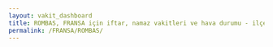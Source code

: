 ```yaml
---
layout: vakit_dashboard
title: ROMBAS, FRANSA için iftar, namaz vakitleri ve hava durumu - ilçe/eyalet seç
permalink: /FRANSA/ROMBAS/
---
```


<script type="text/javascript">
  var GLOBAL_COUNTRY = 'FRANSA';
  var GLOBAL_CITY = 'ROMBAS';
  var GLOBAL_STATE = '';
  var lat = 72;
  var lon = 21;
</script>
